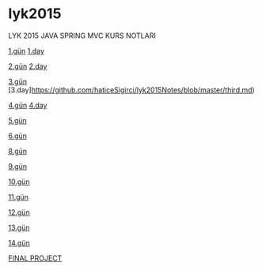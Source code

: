 # lyk2015
LYK 2015 JAVA SPRING MVC KURS NOTLARI

[1.gün](http://teaperfavore.tumblr.com/post/126116284381/java-spring-mvc-1-day-ilk-g%C3%BCn)
[1.day](https://github.com/haticeSigirci/lyk2015Notes/blob/master/first.md)

[2.gün](http://teaperfavore.tumblr.com/post/126248380981/java-spring-mvc-2-day-ikinci-g%C3%BCn)
[2.day](https://github.com/haticeSigirci/lyk2015Notes/blob/master/second.md)

[3.gün](http://teaperfavore.tumblr.com/post/126668071881/java-spring-mvc-3-day-%C3%BC%C3%A7%C3%BCnc%C3%BC-g%C3%BCn)
[3.day]https://github.com/haticeSigirci/lyk2015Notes/blob/master/third.md)

[4.gün](http://teaperfavore.tumblr.com/post/126668322381/java-spring-mvc-4-day-d%C3%B6rd%C3%BCnc%C3%BC-g%C3%BCn)
[4.day](https://github.com/haticeSigirci/lyk2015Notes/blob/master/fourth.md)

[5.gün](http://teaperfavore.tumblr.com/post/126668911311/java-spring-mvc-5-day-be%C5%9Finci-g%C3%BCn)

[6.gün](http://teaperfavore.tumblr.com/post/126986162311/java-spring-mvc-6-day-alt%C4%B1nc%C4%B1-g%C3%BCn)

[8.gün](http://teaperfavore.tumblr.com/post/127559051356/java-spring-mvc-8-day-sekizinci-g%C3%BCn)

[9.gün](http://teaperfavore.tumblr.com/post/127559218606/java-spring-mvc-9-day-dokuzuncu-g%C3%BCn)

[10.gün](http://teaperfavore.tumblr.com/post/127559321686/java-spring-mvc-10-day-onuncu-g%C3%BCn)

[11.gün](http://teaperfavore.tumblr.com/post/127559435816/java-spring-mvc-11-day-onbirinci-g%C3%BCn)

[12.gün](http://teaperfavore.tumblr.com/post/127559510566/java-spring-mvc-12-day-onikinci-g%C3%BCn)

[13.gün](http://teaperfavore.tumblr.com/post/127559652211/java-spring-mvc-13-day-on%C3%BC%C3%A7%C3%BCnc%C3%BC-g%C3%BCn)

[14.gün](http://teaperfavore.tumblr.com/post/127559765551/java-spring-mvc-14-day-ond%C3%B6rd%C3%BCnc%C3%BC-g%C3%BCn)

[FINAL PROJECT](https://github.com/teaddict/lyk2015-camp)
